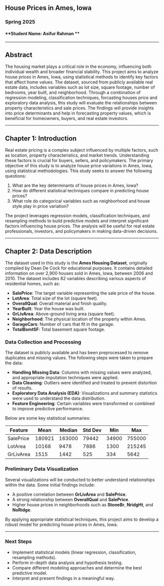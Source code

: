
## **House Prices in Ames, Iowa**
### **Spring 2025**
#### **Student Name: Asifur Rahman **

---

## **Abstract**

The housing market plays a critical role in the economy, influencing both individual wealth and broader financial stability. This project aims to analyze house prices in Ames, Iowa, using statistical methods to identify key factors that affect home values. The dataset, sourced from publicly available real estate data, includes variables such as lot size, square footage, number of bedrooms, year built, and neighborhood. Through a combination of regression modeling, classification techniques, forcasting houses price and exploratory data analysis, this study will evaluate the relationships between property characteristics and sale prices. The findings will provide insights into price determinants and help in forecasting property values, which is beneficial for homeowners, buyers, and real estate investors.

---

## **Chapter 1: Introduction**

Real estate pricing is a complex subject influenced by multiple factors, such as location, property characteristics, and market trends. Understanding these factors is crucial for buyers, sellers, and policymakers. The primary objective of this study is to analyze house price variations in Ames, Iowa, using statistical methodologies. This study seeks to answer the following questions:

1. What are the key determinants of house prices in Ames, Iowa?
2. How do different statistical techniques compare in predicting house prices?
3. What role do categorical variables such as neighborhood and house style play in price variation?

The project leverages regression models, classification techniques, and resampling methods to build predictive models and interpret significant factors influencing house prices. The analysis will be useful for real estate professionals, investors, and policymakers in making data-driven decisions.

---

## **Chapter 2: Data Description**

The dataset used in this study is the **Ames Housing Dataset**, originally compiled by Dean De Cock for educational purposes. It contains detailed information on over 2,900 houses sold in Ames, Iowa, between 2006 and 2010. The dataset includes 82 variables describing various aspects of residential homes, such as:

- **SalePrice**: The target variable representing the sale price of the house.
- **LotArea**: Total size of the lot (square feet).
- **OverallQual**: Overall material and finish quality.
- **YearBuilt**: Year the house was built.
- **GrLivArea**: Above-ground living area (square feet).
- **Neighborhood**: The physical location of the property within Ames.
- **GarageCars**: Number of cars that fit in the garage.
- **TotalBsmtSF**: Total basement square footage.

### **Data Collection and Processing**
The dataset is publicly available and has been preprocessed to remove duplicates and missing values. The following steps were taken to prepare the data:

- **Handling Missing Data**: Columns with missing values were analyzed, and appropriate imputation techniques were applied.
- **Data Cleaning**: Outliers were identified and treated to prevent distortion of results.
- **Exploratory Data Analysis (EDA)**: Visualizations and summary statistics were used to understand the data distribution.
- **Feature Engineering**: Certain variables were transformed or combined to improve predictive performance.

Below are some key statistical summaries:

| Feature       | Mean  | Median | Std Dev | Min  | Max |
|--------------|-------|--------|---------|------|------|
| SalePrice    | 180921 | 163000 | 79442   | 34900 | 755000 |
| LotArea      | 10168  | 9478   | 7886    | 1300  | 215245 |
| GrLivArea    | 1515   | 1442   | 525     | 334   | 5642 |

### **Preliminary Data Visualization**
Several visualizations will be conducted to better understand relationships within the data. Some initial findings include:
- A positive correlation between **GrLivArea** and **SalePrice**.
- A strong relationship between **OverallQual** and **SalePrice**.
- Higher house prices in neighborhoods such as **StoneBr**, **NridgHt**, and **NoRidge**.

By applying appropriate statistical techniques, this project aims to develop a robust model for predicting house prices in Ames, Iowa.

---

### **Next Steps**

- Implement statistical models (linear regression, classification, resampling methods).
- Perform in-depth data analysis and hypothesis testing.
- Compare different modeling approaches and determine the best predictive model.
- Interpret and present findings in a meaningful way.


